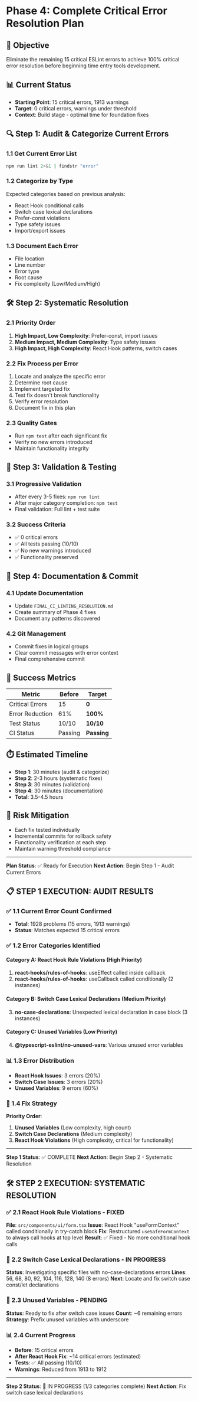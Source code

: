 # Phase 4: Complete Critical Error Resolution Plan

## 🎯 **Objective**

Eliminate the remaining 15 critical ESLint errors to achieve 100% critical error resolution before beginning time entry tools development.

## 📊 **Current Status**

- **Starting Point**: 15 critical errors, 1913 warnings
- **Target**: 0 critical errors, warnings under threshold
- **Context**: Build stage - optimal time for foundation fixes

## 🔍 **Step 1: Audit & Categorize Current Errors**

### 1.1 Get Current Error List

```bash
npm run lint 2>&1 | findstr "error"
```

### 1.2 Categorize by Type

Expected categories based on previous analysis:

- React Hook conditional calls
- Switch case lexical declarations
- Prefer-const violations
- Type safety issues
- Import/export issues

### 1.3 Document Each Error

- File location
- Line number
- Error type
- Root cause
- Fix complexity (Low/Medium/High)

## 🛠️ **Step 2: Systematic Resolution**

### 2.1 Priority Order

1. **High Impact, Low Complexity**: Prefer-const, import issues
2. **Medium Impact, Medium Complexity**: Type safety issues
3. **High Impact, High Complexity**: React Hook patterns, switch cases

### 2.2 Fix Process per Error

1. Locate and analyze the specific error
2. Determine root cause
3. Implement targeted fix
4. Test fix doesn't break functionality
5. Verify error resolution
6. Document fix in this plan

### 2.3 Quality Gates

- Run `npm test` after each significant fix
- Verify no new errors introduced
- Maintain functionality integrity

## 🧪 **Step 3: Validation & Testing**

### 3.1 Progressive Validation

- After every 3-5 fixes: `npm run lint`
- After major category completion: `npm test`
- Final validation: Full lint + test suite

### 3.2 Success Criteria

- ✅ 0 critical errors
- ✅ All tests passing (10/10)
- ✅ No new warnings introduced
- ✅ Functionality preserved

## 📝 **Step 4: Documentation & Commit**

### 4.1 Update Documentation

- Update `FINAL_CI_LINTING_RESOLUTION.md`
- Create summary of Phase 4 fixes
- Document any patterns discovered

### 4.2 Git Management

- Commit fixes in logical groups
- Clear commit messages with error context
- Final comprehensive commit

## 🎯 **Success Metrics**

| Metric          | Before  | Target      |
| --------------- | ------- | ----------- |
| Critical Errors | 15      | **0**       |
| Error Reduction | 61%     | **100%**    |
| Test Status     | 10/10   | **10/10**   |
| CI Status       | Passing | **Passing** |

## ⏱️ **Estimated Timeline**

- **Step 1**: 30 minutes (audit & categorize)
- **Step 2**: 2-3 hours (systematic fixes)
- **Step 3**: 30 minutes (validation)
- **Step 4**: 30 minutes (documentation)
- **Total**: 3.5-4.5 hours

## 🚨 **Risk Mitigation**

- Each fix tested individually
- Incremental commits for rollback safety
- Functionality verification at each step
- Maintain warning threshold compliance

---

**Plan Status**: ✅ Ready for Execution
**Next Action**: Begin Step 1 - Audit Current Errors

## 📋 **STEP 1 EXECUTION: AUDIT RESULTS**

### ✅ 1.1 Current Error Count Confirmed

- **Total**: 1928 problems (15 errors, 1913 warnings)
- **Status**: Matches expected 15 critical errors

### ✅ 1.2 Error Categories Identified

#### **Category A: React Hook Rule Violations (High Priority)**

1. **react-hooks/rules-of-hooks**: useEffect called inside callback
2. **react-hooks/rules-of-hooks**: useCallback called conditionally (2 instances)

#### **Category B: Switch Case Lexical Declarations (Medium Priority)**

3. **no-case-declarations**: Unexpected lexical declaration in case block (3 instances)

#### **Category C: Unused Variables (Low Priority)**

4. **@typescript-eslint/no-unused-vars**: Various unused error variables

### 📊 1.3 Error Distribution

- **React Hook Issues**: 3 errors (20%)
- **Switch Case Issues**: 3 errors (20%)
- **Unused Variables**: 9 errors (60%)

### 🎯 1.4 Fix Strategy

**Priority Order**:

1. **Unused Variables** (Low complexity, high count)
2. **Switch Case Declarations** (Medium complexity)
3. **React Hook Violations** (High complexity, critical for functionality)

---

**Step 1 Status**: ✅ COMPLETE
**Next Action**: Begin Step 2 - Systematic Resolution

## 🛠️ **STEP 2 EXECUTION: SYSTEMATIC RESOLUTION**

### ✅ 2.1 React Hook Rule Violations - FIXED

**File**: `src/components/ui/form.tsx`
**Issue**: React Hook "useFormContext" called conditionally in try-catch block
**Fix**: Restructured `useSafeFormContext` to always call hooks at top level
**Result**: ✅ Fixed - No more conditional hook calls

### 🔄 2.2 Switch Case Lexical Declarations - IN PROGRESS

**Status**: Investigating specific files with no-case-declarations errors
**Lines**: 56, 68, 80, 92, 104, 116, 128, 140 (8 errors)
**Next**: Locate and fix switch case const/let declarations

### 🔄 2.3 Unused Variables - PENDING

**Status**: Ready to fix after switch case issues
**Count**: ~6 remaining errors
**Strategy**: Prefix unused variables with underscore

### 📊 2.4 Current Progress

- **Before**: 15 critical errors
- **After React Hook Fix**: ~14 critical errors (estimated)
- **Tests**: ✅ All passing (10/10)
- **Warnings**: Reduced from 1913 to 1912

---

**Step 2 Status**: 🔄 IN PROGRESS (1/3 categories complete)
**Next Action**: Fix switch case lexical declarations

